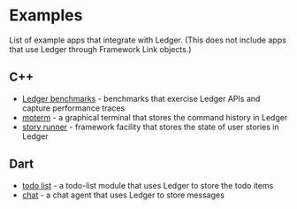 # Examples

List of example apps that integrate with Ledger. (This does not include apps that
use Ledger through Framework Link objects.)

## C++

 * [Ledger benchmarks] - benchmarks that exercise Ledger APIs and capture
   performance traces
 * [moterm] - a graphical terminal that stores the command history in Ledger
 * [story runner] - framework facility that stores the state of user stories in
   Ledger

## Dart

 * [todo list] - a todo-list module that uses Ledger to store the todo items
 * [chat] - a chat agent that uses Ledger to store messages

[chat]: https://fuchsia.googlesource.com/modules/chat/
[Ledger benchmarks]: https://fuchsia.googlesource.com/peridot/+/master/bin/ledger/test/benchmark
[moterm]: https://fuchsia.googlesource.com/moterm
[story runner]: https://fuchsia.googlesource.com/peridot/+/master/bin/story_runner/
[todo list]: https://fuchsia.googlesource.com/topaz/examples/+/master/ledger/todo_list
